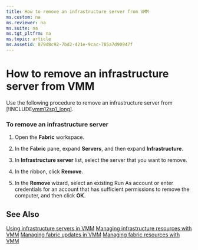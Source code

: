 ```yaml
---
title: How to remove an infrastructure server from VMM
ms.custom: na
ms.reviewer: na
ms.suite: na
ms.tgt_pltfrm: na
ms.topic: article
ms.assetid: 879d8c92-7bd2-421e-9cac-785a7d90947f
---
```

# How to remove an infrastructure server from VMM
Use the following procedure to remove an infrastructure server from [!INCLUDE[vmm12sp1_long](../Token/vmm12sp1_long_md.md)].

### To remove an infrastructure server

1.  Open the **Fabric** workspace.

2.  In the **Fabric** pane, expand **Servers**, and then expand **Infrastructure**.

3.  In **Infrastructure server** list, select the server that you want to remove.

4.  In the ribbon, click **Remove**.

5.  In the **Remove <computer name>** wizard, select an existing Run As account or enter credentials for an account that has sufficient permissions to remove the computer, and then click **OK**.

## See Also
[Using infrastructure servers in VMM](../Topic/Using-infrastructure-servers-in-VMM.md)
[Managing infrastructure resources with VMM](../Topic/Managing-infrastructure-resources-with-VMM.md)
[Managing fabric updates in VMM](../Topic/Managing-fabric-updates-in-VMM.md)
[Managing fabric resources with VMM](../Topic/Managing-fabric-resources-with-VMM.md)

